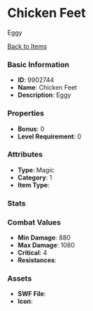 # Chicken Feet

Eggy

[Back to Items](../items.md)

### Basic Information

- **ID**: 9902744
- **Name**: Chicken Feet
- **Description**: Eggy

### Properties

- **Bonus**: 0
- **Level Requirement**: 0

### Attributes

- **Type**: Magic
- **Category**: 1
- **Item Type**: 

### Stats


### Combat Values

- **Min Damage**: 880
- **Max Damage**: 1080
- **Critical**: 4
- **Resistances**: 

### Assets

- **SWF File**: 
- **Icon**: 

